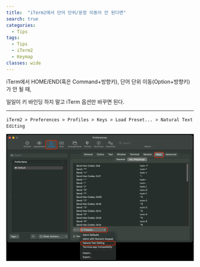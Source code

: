 ```yaml
---
title:  "iTerm2에서 단어 단위/문장 이동이 안 된다면"
search: true
categories: 
  - Tips
tags:
  - Tips
  - iTerm2
  - Keymap
classes: wide
---
```


iTerm에서 HOME/END(혹은 Command+방향키), 단어 단위 이동(Option+방향키) 가 안 될 때, 

일일이 키 바인딩 하지 말고 iTerm 옵션만 바꾸면 된다.

---

`iTerm2 > Preferences > Profiles > Keys > Load Preset... > Natural Text Editing`

![Alt text](iterm_natural_text_editing.png)